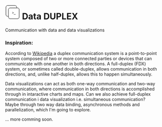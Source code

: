 # ![Data DUPLEX icon](/img/datadup_icon.png) Data DUPLEX
Communication with data and data visualizations

### Inspiration:
According to [Wikipedia](https://en.wikipedia.org/wiki/Duplex_(telecommunications)) a duplex communication system is a point-to-point system composed of two or more connected parties or devices that can communicate with one another in both directions. A full-duplex (FDX) system, or sometimes called double-duplex, allows communication in both directions, and, unlike half-duplex, allows this to happen simultaneously.

Data visualizations can act as both one-way communication and two-way communication, where communication in both directions is accomplished through in intaractive charts and maps. Can we also achieve full-duplex communication i data visualization i.e. simultaneous communication? Maybe through two way data binding, asynchronous methods and parallelization, which I'm going to explore.

... more comming soon.
